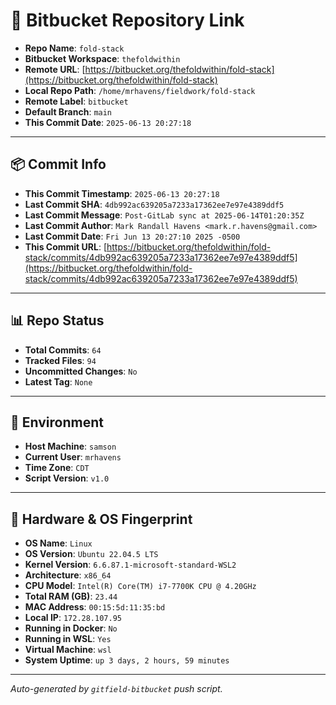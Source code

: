 # 🔗 Bitbucket Repository Link

- **Repo Name**: `fold-stack`
- **Bitbucket Workspace**: `thefoldwithin`
- **Remote URL**: [https://bitbucket.org/thefoldwithin/fold-stack](https://bitbucket.org/thefoldwithin/fold-stack)
- **Local Repo Path**: `/home/mrhavens/fieldwork/fold-stack`
- **Remote Label**: `bitbucket`
- **Default Branch**: `main`
- **This Commit Date**: `2025-06-13 20:27:18`

---

## 📦 Commit Info

- **This Commit Timestamp**: `2025-06-13 20:27:18`
- **Last Commit SHA**: `4db992ac639205a7233a17362ee7e97e4389ddf5`
- **Last Commit Message**: `Post-GitLab sync at 2025-06-14T01:20:35Z`
- **Last Commit Author**: `Mark Randall Havens <mark.r.havens@gmail.com>`
- **Last Commit Date**: `Fri Jun 13 20:27:10 2025 -0500`
- **This Commit URL**: [https://bitbucket.org/thefoldwithin/fold-stack/commits/4db992ac639205a7233a17362ee7e97e4389ddf5](https://bitbucket.org/thefoldwithin/fold-stack/commits/4db992ac639205a7233a17362ee7e97e4389ddf5)

---

## 📊 Repo Status

- **Total Commits**: `64`
- **Tracked Files**: `94`
- **Uncommitted Changes**: `No`
- **Latest Tag**: `None`

---

## 🧭 Environment

- **Host Machine**: `samson`
- **Current User**: `mrhavens`
- **Time Zone**: `CDT`
- **Script Version**: `v1.0`

---

## 🧬 Hardware & OS Fingerprint

- **OS Name**: `Linux`
- **OS Version**: `Ubuntu 22.04.5 LTS`
- **Kernel Version**: `6.6.87.1-microsoft-standard-WSL2`
- **Architecture**: `x86_64`
- **CPU Model**: `Intel(R) Core(TM) i7-7700K CPU @ 4.20GHz`
- **Total RAM (GB)**: `23.44`
- **MAC Address**: `00:15:5d:11:35:bd`
- **Local IP**: `172.28.107.95`
- **Running in Docker**: `No`
- **Running in WSL**: `Yes`
- **Virtual Machine**: `wsl`
- **System Uptime**: `up 3 days, 2 hours, 59 minutes`

---

_Auto-generated by `gitfield-bitbucket` push script._
